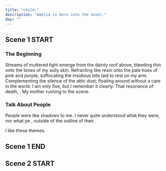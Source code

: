 ```yaml
---
title: "child."
description: "Amelia is born into the novel."
day: ""
---
```


## Scene 1 START

### The Beginning

Streams of muttered light emerge from the dainty roof above, bleeding thin onto the tones of my sully skin. Refracting like resin onto the pale hues of pink and purple, suffocating the insidious bite laid to rest on my arm. Complementing the silence of the attic dust, floating around without a care in the world.  I am only five, but I remember it clearly. That resonance of death, . My mother rushing to the scene.





### Talk About People

People were like shadows to me. I never quite understood what they were, nor what pe , outside of the outline of their. 

I like these themes.




## Scene 1 END

####

## Scene 2 START
